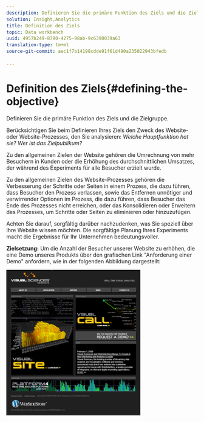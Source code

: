 ```yaml
---
description: Definieren Sie die primäre Funktion des Ziels und die Zielgruppe.
solution: Insight,Analytics
title: Definition des Ziels
topic: Data workbench
uuid: 4957b249-8790-4275-98ab-9c6398039a63
translation-type: tm+mt
source-git-commit: aec1f7b14198cdde91f61d490a235022943bfedb

---
```



# Definition des Ziels{#defining-the-objective}

Definieren Sie die primäre Funktion des Ziels und die Zielgruppe.

Berücksichtigen Sie beim Definieren Ihres Ziels den Zweck des Website- oder Website-Prozesses, den Sie analysieren: *Welche Hauptfunktion hat sie? Wer ist das Zielpublikum?*

Zu den allgemeinen Zielen der Website gehören die Umrechnung von mehr Besuchern in Kunden oder die Erhöhung des durchschnittlichen Umsatzes, der während des Experiments für alle Besucher erzielt wurde.

Zu den allgemeinen Zielen des Website-Prozesses gehören die Verbesserung der Schritte oder Seiten in einem Prozess, die dazu führen, dass Besucher den Prozess verlassen, sowie das Entfernen unnötiger und verwirrender Optionen im Prozess, die dazu führen, dass Besucher das Ende des Prozesses nicht erreichen, oder das Konsolidieren oder Erweitern des Prozesses, um Schritte oder Seiten zu eliminieren oder hinzuzufügen.

Achten Sie darauf, sorgfältig darüber nachzudenken, was Sie speziell über Ihre Website wissen möchten. Die sorgfältige Planung Ihres Experiments macht die Ergebnisse für Ihr Unternehmen bedeutungsvoller.

**Zielsetzung:** Um die Anzahl der Besucher unserer Website zu erhöhen, die eine Demo unseres Produkts über den grafischen Link &quot;Anforderung einer Demo&quot; anfordern, wie in der folgenden Abbildung dargestellt:

![](assets/ControlPage.png)

